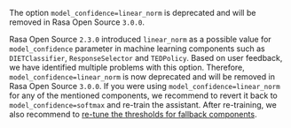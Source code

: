 The option `model_confidence=linear_norm` is deprecated and will be removed in Rasa Open Source `3.0.0`.

Rasa Open Source `2.3.0` introduced `linear_norm` as a possible value for `model_confidence`
parameter in machine learning components such as `DIETClassifier`, `ResponseSelector` and `TEDPolicy`.
Based on user feedback, we have identified multiple problems with this option.
Therefore, `model_confidence=linear_norm` is now deprecated and
will be removed in Rasa Open Source `3.0.0`. If you were using `model_confidence=linear_norm` for any of the mentioned components,
we recommend to revert it back to `model_confidence=softmax` and re-train the assistant. After re-training,
we also recommend to [re-tune the thresholds for fallback components](./fallback-handoff.mdx#fallbacks).
